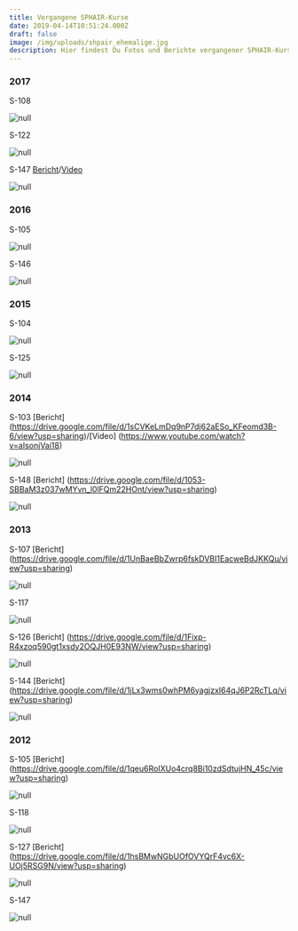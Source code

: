 ```yaml
---
title: Vergangene SPHAIR-Kurse
date: 2019-04-14T10:51:24.000Z
draft: false
image: /img/uploads/shpair_ehemalige.jpg
description: Hier findest Du Fotos und Berichte vergangener SPHAIR-Kurse
---
```

### 2017

S-108

![null](/img/uploads/sphair_108.jpg)

S-122

![null](/img/uploads/sphair_122.jpg)

S-147 [Bericht](https://drive.google.com/file/d/1wxEahHRb07hEtlY2GOE9hjI5qg3n7COG/view?usp=sharing)/[Video](https://drive.google.com/file/d/1V-w03l3gNA5ZsW71cyDhlmBenSSYCgBu/view)

![null](/img/uploads/sphair_147.jpg)

### 2016

S-105

![null](/img/uploads/sphair_105.jpg)

S-146

![null](/img/uploads/sphair_146.jpg)

### 2015

S-104

![null](/img/uploads/sphair_104.jpg)

S-125

![null](/img/uploads/sphair_125.jpg)

### 2014

S-103 [Bericht] (https://drive.google.com/file/d/1sCVKeLmDq9nP7dj62aESo_KFeomd3B-6/view?usp=sharing)/[Video] (https://www.youtube.com/watch?v=aIsonjVai18)

![null](/img/uploads/sphair_103.jpg)

S-148 [Bericht] (https://drive.google.com/file/d/1053-SBBaM3z037wMYvn_l0lFQm22HOnt/view?usp=sharing)

![null](/img/uploads/sphair_148.jpg)

### 2013

S-107 [Bericht] (https://drive.google.com/file/d/1UnBaeBbZwrp6fskDVBI1EacweBdJKKQu/view?usp=sharing)

![null](/img/uploads/sphair_107.jpg)

S-117

![null](/img/uploads/sphair_117.jpg)

S-126 [Bericht] (https://drive.google.com/file/d/1Fixp-R4xzoq590gt1xsdy2OQJH0E93NW/view?usp=sharing)

![null](/img/uploads/sphair_126.jpg)

S-144 [Bericht] (https://drive.google.com/file/d/1jLx3wms0whPM6yagjzxI64qJ6P2RcTLq/view?usp=sharing)

![null](/img/uploads/sphair_144.jpg)

### 2012

S-105 [Bericht] (https://drive.google.com/file/d/1qeu6RoIXUo4crq8Bi10zdSdtujHN_45c/view?usp=sharing)

![null](/img/uploads/sphair_105_2012.jpg)

S-118

![null](/img/uploads/sphair_118.jpg)

S-127 [Bericht] (https://drive.google.com/file/d/1hsBMwNGbUOfOVYQrF4vc6X-UOj5RSG9N/view?usp=sharing)

![null](/img/uploads/sphair_127.jpg)

S-147

![null](/img/uploads/sphair_147_2012.jpg)
